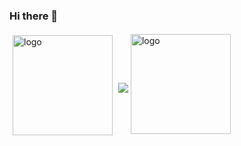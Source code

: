 ### Hi there 👋

<!--
**MathsionYang/MathsionYang** is a ✨ _special_ ✨ repository because its `README.md` (this file) appears on your GitHub profile.

Here are some ideas to get you started:

- 🔭 I’m currently working on ...
- 🌱 I’m currently learning ...
- 👯 I’m looking to collaborate on ...
- 🤔 I’m looking for help with ...
- 💬 Ask me about ...
- 📫 How to reach me: ...
- 😄 Pronouns: ...
- ⚡ Fun fact: ...
-->
<img src="https://github-readme-stats.vercel.app/api?username=MathsionYang&show_icons=true" alt="logo" height="160" align="center" style="margin: 5px; margin-bottom: 20px;" />
<img src="https://github-readme-stats.vercel.app/api/top-langs/?username=MathsionYang&theme=dark&layout=compact"/>

<img src="https://github-profile-trophy.vercel.app/?username=MathsionYang&theme=flat&column=7" alt="logo" height="160" align="center" style="margin: auto; margin-bottom: 20px;" />
